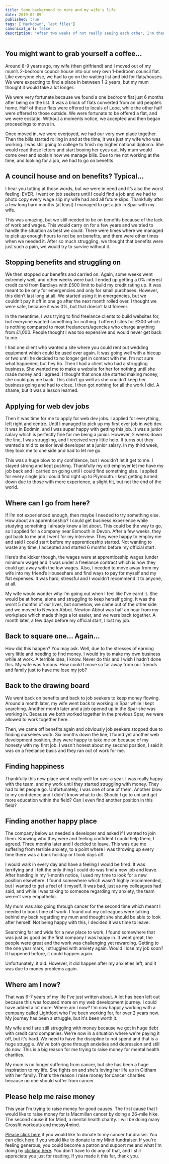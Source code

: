 ```yaml
---
title: Some background to mine and my wife's life
date: 2019-02-09
published: true
tags: ['Markdown','Test files']
canonical_url: false
description: "After two weeks of not really seeing each other, I'm thankful that I can spend some time with my wife. She's been very busy pet sitting, and I've been helping her where I can. Due to this, we have had some time away. Although it's nice to spend some time apart, it's also nice to spend quality time together."
---
```


## You might want to grab yourself a coffee…

Around 8-9 years ago, my wife (then girlfriend) and I moved out of my mum’s 2-bedroom council house into our very own 1-bedroom council flat. Like everyone else, we had to go on the waiting list and bid for flats/houses. We were expecting to find a place in between 1-2 years, but my mum thought it would take a lot longer.

We were very fortunate because we found a one bedroom flat just 6 months after being on the list. It was a block of flats converted from an old people’s home. Half of these flats were offered to locals of Looe, while the other half were offered to those outside. We were fortunate to be offered a flat, and we were ecstatic. Without a moments notice, we accepted and then began proceedings to move in.

Once moved in, we were overjoyed, we had our very own place together. Then the bills started rolling in and at the time, it was just my wife who was working. I was still going to college to finish my higher national diploma. She would read these letters and start booing her eyes out. My mum would come over and explain how we manage bills. Due to me not working at the time, and looking for a job, we had to go on benefits.

## A council house and on benefits? Typical...

I hear you tutting at those words, but we were in need and it’s also the worst feeling. EVER. I went on job seekers until I could find a job and we had to photo copy every wage slip my wife had and all future slips. Thankfully after a few long hard months (at least) I managed to get a job in Spar with my wife.

This was amazing, but we still needed to be on benefits because of the lack of work and wages. This would carry on for a few years and we tried to handle the situation as best we could. There were times where we managed to pick up enough hours to not be on benefits, and there were other times when we needed it. After so much struggling, we thought that benefits were just such a pain, we would try to survive without it.

## Stopping benefits and struggling on

We then stopped our benefits and carried on. Again, some weeks went extremely well, and other weeks were bad. I ended up getting a 0% interest credit card from Barclays with £500 limit to build my credit rating up. It was meant to be only for emergencies and only for small purchases. However, this didn’t last long at all. We started using it in emergencies, but we couldn’t pay it off in one go after the next month rolled over. I thought we were safe, because it was 0%, but that doesn’t last forever.

In the meantime, I was trying to find freelance clients to build websites for, but everyone wanted something for nothing. I offered sites for £300 which is nothing compared to most freelancers/agencies who charge anything from £1,000. People thought I was too expensive and would never get back to me.

I had one client who wanted a site where you could rent out wedding equipment which could be used over again. It was going well with a hiccup or two until he decided to no longer get in contact with me. I’m not sure what happened, but hey ho. Then I had a client who had a struggling business. She wanted me to make a website for her for nothing until she made money and I agreed. I thought that once she started making money, she could pay me back. This didn’t go well as she couldn’t keep her business going and had to close. I then got nothing for all the work I did. A shame, but it was a lesson learned.

## Applying for web dev jobs

Then it was time for me to apply for web dev jobs. I applied for everything, left right and centre. Until I managed to pick up my first ever job in web dev. It was in Bodmin, and I was super happy with getting this job. It was a junior salary which is perfectly fine for me being a junior. However, 2 weeks down the line, I was struggling, and I received very little help. It turns out they wanted a mid to senior level developer at a junior salary. In my third week, they took me to one side and had to let me go.

This was a huge blow to my confidence, but I wouldn’t let it get to me. I stayed strong and kept pushing. Thankfully my old employer let me have my job back and I carried on going until I could find something else. I applied for every single job I could find right up to Plymouth. I kept getting turned down due to those with more experience, a slight hit, but not the end of the world.

## Where can I go from here?

If I’m not experienced enough, then maybe I needed to try something else. How about an apprenticeship? I could get business experience while studying something I already knew a lot about. This could be the way to go, so I applied for a company near Exmouth in Devon. After a few weeks, they got back to me and I went for my interview. They were happy to employ me and said I could start before my apprenticeship started. Not wanting to waste any time, I accepted and started 6 months before my official start.

Here’s the kicker though, the wages were at apprenticeship wages (under minimum wage) and it was under a freelance contract which is how they could get away with the low wages. Also, I needed to move away from my wife into my friend’s Houseshare and find ways to pay for myself and my flat expenses. It was hard, stressful and I wouldn’t recommend it to anyone, at all.

My wife would wonder why I’m going out when I feel like I’ve earnt it. She would be at home, alone and struggling to keep herself going. It was the worst 5 months of our lives, but somehow, we came out of the other side and we moved to Newton Abbot. Newton Abbot was half an hour from my workplace which made things a lot easier, and we were back together. A month later, a few days before my official start, I lost my job.

## Back to square one... Again...

How did this happen? You may ask. Well, due to the stresses of earning very little and needing to find money. I would try to make my own business while at work. A terrible idea, I know. Never do this and I wish I hadn’t done this. My wife was furious. How could I move so far away from our friends and family just to have me lose my job?

## Back to the drawing board

We went back on benefits and back to job seekers to keep money flowing. Around a month later, my wife went back to working in Spar while I kept searching. Another month later and a job opened up in the Spar she was working in. Because we both worked together in the previous Spar, we were allowed to work together here.

Then, we came off benefits again and obviously job seekers stopped due to finding ourselves work. Six months down the line, I found yet another web development position, they were happy to take me on because of my honesty with my first job. I wasn't honest about my second position, I said it was on a freelance basis and they ran out of work for me.

## Finding happiness

Thankfully this new place went really well for over a year. I was really happy with the team, and my work until they started struggling with money. They had to let people go. Unfortunately, I was one of one of them. Another blow to my confidence and I didn't know what to do. Should I go to uni and get more education within the field? Can I even find another position in this field?

## Finding another happy place

The company below us needed a developer and asked if I wanted to join them. Knowing who they were and feeling confident I could help them, I agreed. Three months later and I decided to leave. This was due me suffering from terrible anxiety, to a point where I was throwing up every time there was a bank holiday or I took days off.

I would walk in every day and have a feeling I would be fired. It was terrifying and I felt the only thing I could do was find a new job and leave. After handing in my 1-month notice, I used my time to look for a new position elsewhere. I found somewhere which wasn't highly recommended, but I wanted to get a feel of it myself. It was bad, just as my colleagues had said, and while I was talking to someone regarding my anxiety, the team weren't very empathetic.

My mum was also going through cancer for the second time which meant I needed to book time off work. I found out my colleagues were talking behind my back regarding my mum and thought she should be able to look after herself. Not being happy with this, I decided it was time to leave.

Searching far and wide for a new place to work, I found somewhere that was just as good as the first company I was happy in. It went great, the people were great and the work was challenging yet rewarding. Getting to the one year mark, I struggled with anxiety again. Would I lose my job soon? It happened before, it could happen again.

Unfortunately, it did. However, it did happen after my anxieties left, and it was due to money problems again.

## Where am I now?

That was 6-7 years of my life I've just written about. A lot has been left out because this was focused more on my web development journey. I could have added a lot more. Where am I now? I'm now happily working with a company called Lightfoot who I've been working for, for over 2 years now. My journey has been a struggle, but it's been worth it.

My wife and I are still struggling with money because we got in huge debt with credit card companies. We're now in a situation where we're paying it off, but it's hard. We need to have the discipline to not spend and that is a huge struggle. We've both gone through anxieties and depression and still do now. This is a big reason for me trying to raise money for mental health charities.

My mum is no longer suffering from cancer, but she has been a huge inspiration to my life. She fights on and she's loving her life up in Oldham with her family. That's the reason I raise money for cancer charities because no one should suffer from cancer.

## Please help me raise money

This year I'm trying to raise money for good causes. The first cause that I would like to raise money for is Macmillan cancer by doing a 26-mile hike. The second cause if for Mind, a mental health charity. I will be doing many Crossfit workouts and messy4mind.

[Please click here](https://www.justgiving.com/fundraising/michael-brooks-macmillan) if you would like to donate to my cancer fundraiser. You can [click here](https://www.justgiving.com/account/your-pages/michaelbrooks-mind) if you would like to donate to my Mind fundraiser. If you're feeling generous, you could become a patron and support me and what I'm doing by [clicking here](https://www.patreon.com/MichaelBrooks). You don't have to do any of that, and I still appreciate you just for reading. If you made it this far, thank you.
